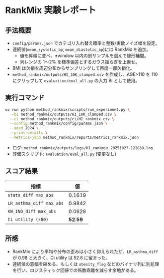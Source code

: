 # RankMix 実験レポート

## 手法概要
- `config/params.json` でカテゴリ入れ替え確率と整数/実数ノイズ幅を設定。
- 連続値(`mean_systolic_bp`, `mean_diastolic_bp`)には RankMix を追加。
  - 値を昇順に並べ、±window 以内の別サンプルを選んで線形補間。
  - 列レンジの 1〜2% を標準偏差とするガウス揺らぎを上乗せ。
- BMI は欠損を周辺分布からサンプリングして再度一部欠損化。
- `method_rankmix/outputs/HI_10K_clamped.csv` を作成し、AGE>110 を 110 にクリップして `evaluation/eval_all.py` の入力 Bi として使用。

## 実行コマンド
```bash
uv run python method_rankmix/scripts/run_experiment.py \
  --bi method_rankmix/outputs/HI_10K_clamped.csv \
  --ci method_rankmix/outputs/ci/HI_rankmix.csv \
  --config method_rankmix/config/params.json \
  --seed 2024 \
  --print-details \
  --metrics-json method_rankmix/reports/metrics_rankmix.json
```
- ログ: `method_rankmix/outputs/logs/HI_rankmix_20251027-121839.log`
- 評価スクリプト: `evaluation/eval_all.py` (変更なし)

## スコア結果
| 指標 | 値 |
| --- | --- |
| `stats_diff max_abs` | 0.1619 |
| `LR_asthma_diff max_abs` | 0.9842 |
| `KW_IND_diff max_abs` | 0.0628 |
| `Ci utility (/80)` | **52.59** |

## 所感
- RankMix により平均や分布の歪みは小さく抑えられたが、`LR_asthma_diff` が 0.98 と大きく、Ci utility は 52.6 に留まった。
- 連続値の窓幅を縮める、もしくは `obesity_flag` などのバイナリ列に別処理を行い、ロジスティック回帰での係数乖離を減らす余地がある。
